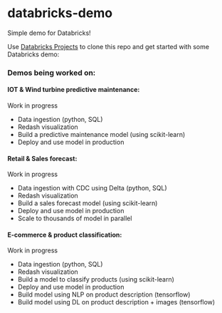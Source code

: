 # databricks-demo
Simple demo for Databricks!

Use [Databricks Projects](https://docs.databricks.com/projects.html) to clone this repo and get started with some Databricks demo:


### Demos being worked on:

#### IOT & Wind turbine predictive maintenance:

Work in progress

* Data ingestion (python, SQL)
* Redash visualization
* Build a predictive maintenance model (using scikit-learn)
* Deploy and use model in production

#### Retail & Sales forecast:

Work in progress

* Data ingestion with CDC using Delta (python, SQL)
* Redash visualization
* Build a sales forecast model (using scikit-learn)
* Deploy and use model in production
* Scale to thousands of model in parallel

#### E-commerce & product classification:

Work in progress

* Data ingestion (python, SQL)
* Redash visualization
* Build a model to classify products (using scikit-learn)
* Deploy and use model in production
* Build model using NLP on product description (tensorflow)
* Build model using DL on product description + images (tensorflow)


